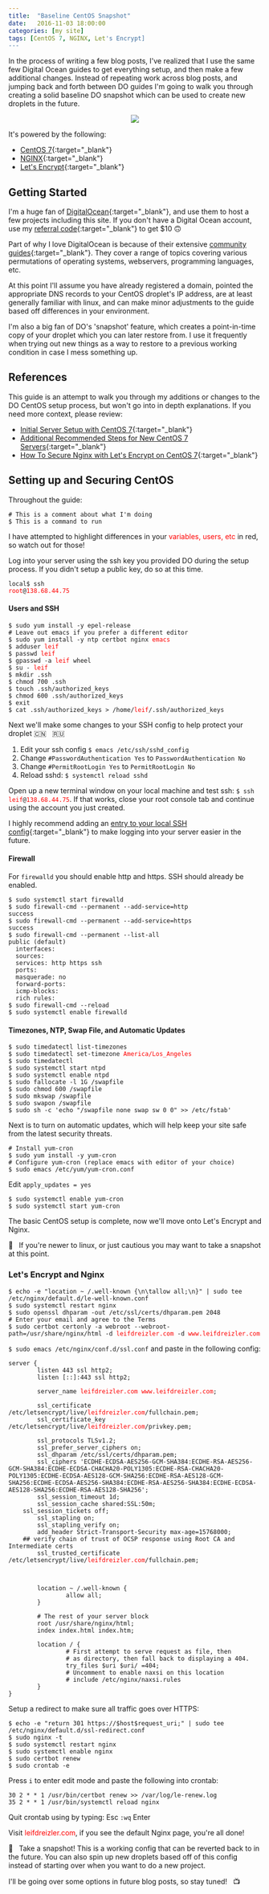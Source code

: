 ```yaml
---
title:  "Baseline CentOS Snapshot"
date:   2016-11-03 18:00:00
categories: [my site]
tags: [CentOS 7, NGINX, Let's Encrypt]
---
```


In the process of writing a few blog posts, I've realized that I use the same few Digital Ocean guides to get everything setup, and then make a few additional changes. Instead of repeating work across blog posts, and jumping back and forth between DO guides I'm going to walk you through creating a solid baseline DO snapshot which can be used to create new droplets in the future.
<p align="center">
<img src="{{ "images/centos/logo.png" | prepend: site.baseurl }}">
</p>

It's powered by the following:

* [CentOS 7](https://www.centos.org/){:target="_blank"}
* [NGINX](https://www.nginx.com/){:target="_blank"}
* [Let's Encrypt](https://letsencrypt.org/){:target="_blank"}

## Getting Started ##

I'm a huge fan of [DigitalOcean](https://www.digitalocean.com){:target="_blank"}, and use them to host a few projects including this site. If you don't have a Digital Ocean account, use my [referral code](https://m.do.co/c/d669cfd3f8d6){:target="_blank"} to get $10 🙃 

Part of why I love DigitalOcean is because of their extensive [community guides](https://www.digitalocean.com/community/tutorials/){:target="_blank"}. They cover a range of topics covering various permutations of operating systems, webservers, programming languages, etc.

At this point I'll assume you have already registered a domain, pointed the appropriate DNS records to your CentOS droplet's IP address, are at least generally familiar with linux, and can make minor adjustments to the guide based off differences in your environment.

I'm also a big fan of DO's 'snapshot' feature, which creates a point-in-time copy of your droplet which you can later restore from. I use it frequently when trying out new things as a way to restore to a previous working condition in case I mess something up.


## References ##

This guide is an attempt to walk you through my additions or changes to the DO CentOS setup process, but won't go into in depth explanations. If you need more context, please review:

* [Initial Server Setup with CentOS 7](https://www.digitalocean.com/community/tutorials/initial-server-setup-with-centos-7){:target="_blank"}
* [Additional Recommended Steps for New CentOS 7 Servers](https://www.digitalocean.com/community/tutorials/additional-recommended-steps-for-new-centos-7-servers){:target="_blank"}
* [How To Secure Nginx with Let's Encrypt on CentOS 7](https://www.digitalocean.com/community/tutorials/how-to-secure-nginx-with-let-s-encrypt-on-centos-7){:target="_blank"}

## Setting up and Securing CentOS ##

Throughout the guide:

```
# This is a comment about what I'm doing
$ This is a command to run
```

I have attempted to highlight differences in your <span style="color:red">variables, users, etc</span> in red, so watch out for those!

Log into your server using the ssh key you provided DO during the setup process. If you didn't setup a public key, do so at this time.

<code class="highlighter-rouge">local$ ssh <span style="color:red">root</span>@<span style="color:red">138.68.44.75</span></code> 

#### Users and SSH ####

<pre class="highlight"><code>$ sudo yum install -y epel-release 
# Leave out emacs if you prefer a different editor
$ sudo yum install -y ntp certbot nginx <span style="color:red">emacs</span>
$ adduser <span style="color:red">leif</span>
$ passwd <span style="color:red">leif</span>
$ gpasswd -a <span style="color:red">leif</span> wheel
$ su - <span style="color:red">leif</span>
$ mkdir .ssh
$ chmod 700 .ssh
$ touch .ssh/authorized_keys
$ chmod 600 .ssh/authorized_keys
$ exit
$ cat .ssh/authorized_keys > /home/<span style="color:red">leif</span>/.ssh/authorized_keys 
</code></pre>

Next we'll make some changes to your SSH config to help protect your droplet 🇨🇳 &nbsp; 🇷🇺

1. Edit your ssh config `$ emacs /etc/ssh/sshd_config` 
2. Change `#PasswordAuthentication Yes` to `PasswordAuthentication No`
3. Change `#PermitRootLogin Yes` to `PermitRootLogin No`
4. Reload sshd: `$ systemctl reload sshd`

Open up a new terminal window on your local machine and test ssh: <code class="highlighter-rouge">$ ssh <span style="color:red">leif</span>@<span style="color:red">138.68.44.75</span></code>. If that works, close your root console tab and continue using the account you just created.

I highly recommend adding an [entry to your local SSH config](https://www.digitalocean.com/community/tutorials/how-to-configure-custom-connection-options-for-your-ssh-client){:target="_blank"} to make logging into your server easier in the future.

#### Firewall ####

For `firewalld` you should enable http and https. SSH should already be enabled.

```
$ sudo systemctl start firewalld
$ sudo firewall-cmd --permanent --add-service=http
success
$ sudo firewall-cmd --permanent --add-service=https
success
$ sudo firewall-cmd --permanent --list-all
public (default)
  interfaces: 
  sources: 
  services: http https ssh
  ports: 
  masquerade: no
  forward-ports: 
  icmp-blocks: 
  rich rules: 
$ sudo firewall-cmd --reload
$ sudo systemctl enable firewalld
```

#### Timezones, NTP, Swap File, and Automatic Updates ####

<pre class="highlight"><code>$ sudo timedatectl list-timezones
$ sudo timedatectl set-timezone <span style="color:red">America/Los_Angeles</span>
$ sudo timedatectl
$ sudo systemctl start ntpd
$ sudo systemctl enable ntpd
$ sudo fallocate -l 1G /swapfile
$ sudo chmod 600 /swapfile
$ sudo mkswap /swapfile
$ sudo swapon /swapfile
$ sudo sh -c 'echo "/swapfile none swap sw 0 0" &gt;&gt; /etc/fstab'
</code></pre>

Next is to turn on automatic updates, which will help keep your site safe from the latest security threats.

```
# Install yum-cron
$ sudo yum install -y yum-cron
# Configure yum-cron (replace emacs with editor of your choice)
$ sudo emacs /etc/yum/yum-cron.conf
```
Edit `apply_updates = yes`

```
$ sudo systemctl enable yum-cron
$ sudo systemctl start yum-cron
```

The basic CentOS setup is complete, now we'll move onto Let's Encrypt and Nginx.

📸	&nbsp; If you're newer to linux, or just cautious you may want to take a snapshot at this point.

### Let's Encrypt and Nginx ###

<pre class="highlight"><code>$ echo -e "location ~ /.well-known {\n\tallow all;\n}" | sudo tee /etc/nginx/default.d/le-well-known.conf
$ sudo systemctl restart nginx
$ sudo openssl dhparam -out /etc/ssl/certs/dhparam.pem 2048
# Enter your email and agree to the Terms
$ sudo certbot certonly -a webroot --webroot-path=/usr/share/nginx/html -d <span style="color:red">leifdreizler.com</span> -d <span style="color:red">www.leifdreizler.com</span>
</code></pre>

`$ sudo emacs /etc/nginx/conf.d/ssl.conf` and paste in the following config:

<pre class="highlight"><code>server {
        listen 443 ssl http2;
        listen [::]:443 ssl http2;

        server_name <span style="color:red">leifdreizler.com www.leifdreizler.com</span>;

        ssl_certificate /etc/letsencrypt/live/<span style="color:red">leifdreizler.com</span>/fullchain.pem;
        ssl_certificate_key /etc/letsencrypt/live/<span style="color:red">leifdreizler.com</span>/privkey.pem;

        ssl_protocols TLSv1.2;
        ssl_prefer_server_ciphers on;
        ssl_dhparam /etc/ssl/certs/dhparam.pem;
        ssl_ciphers 'ECDHE-ECDSA-AES256-GCM-SHA384:ECDHE-RSA-AES256-GCM-SHA384:ECDHE-ECDSA-CHACHA20-POLY1305:ECDHE-RSA-CHACHA20-POLY1305:ECDHE-ECDSA-AES128-GCM-SHA256:ECDHE-RSA-AES128-GCM-SHA256:ECDHE-ECDSA-AES256-SHA384:ECDHE-RSA-AES256-SHA384:ECDHE-ECDSA-AES128-SHA256:ECDHE-RSA-AES128-SHA256';
        ssl_session_timeout 1d;
        ssl_session_cache shared:SSL:50m;
	ssl_session_tickets off;
        ssl_stapling on;
        ssl_stapling_verify on;
        add_header Strict-Transport-Security max-age=15768000;
	## verify chain of trust of OCSP response using Root CA and Intermediate certs
    	ssl_trusted_certificate /etc/letsencrypt/live/<span style="color:red">leifdreizler.com</span>/fullchain.pem;

	

        location ~ /.well-known {
                allow all;
        }

        # The rest of your server block
        root /usr/share/nginx/html;
        index index.html index.htm;

        location / {
                # First attempt to serve request as file, then
                # as directory, then fall back to displaying a 404.
                try_files $uri $uri/ =404;
                # Uncomment to enable naxsi on this location
                # include /etc/nginx/naxsi.rules
        }
}
</code></pre>

Setup a redirect to make sure all traffic goes over HTTPS:

```
$ echo -e "return 301 https://$host$request_uri;" | sudo tee /etc/nginx/default.d/ssl-redirect.conf
$ sudo nginx -t
$ sudo systemctl restart nginx
$ sudo systemctl enable nginx
$ sudo certbot renew
$ sudo crontab -e
```

Press `i` to enter edit mode and paste the following into crontab:

```
30 2 * * 1 /usr/bin/certbot renew >> /var/log/le-renew.log
35 2 * * 1 /usr/bin/systemctl reload nginx
```

Quit crontab using by typing: Esc `:wq` Enter

Visit <span style="color:red">leifdreizler.com</span>, if you see the default Nginx page, you're all done!

📸	&nbsp; Take a snapshot! This is a working config that can be reverted back to in the future. You can also spin up new droplets based off of this config instead of starting over when you want to do a new project.

I'll be going over some options in future blog posts, so stay tuned! &nbsp; 📺 
